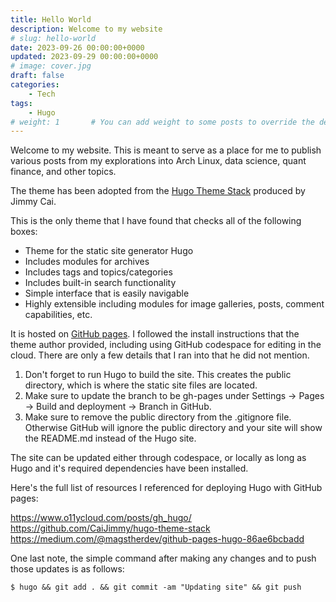 ```yaml
---
title: Hello World
description: Welcome to my website
# slug: hello-world
date: 2023-09-26 00:00:00+0000
updated: 2023-09-29 00:00:00+0000
# image: cover.jpg
draft: false
categories:
    - Tech
tags:
    - Hugo
# weight: 1       # You can add weight to some posts to override the default sorting (date descending)
---
```


Welcome to my website. This is meant to serve as a place for me to publish various posts from my explorations into Arch Linux, data science, quant finance, and other topics.

The theme has been adopted from the [Hugo Theme Stack](https://github.com/CaiJimmy/hugo-theme-stack) produced by Jimmy Cai.

This is the only theme that I have found that checks all of the following boxes:

* Theme for the static site generator Hugo
* Includes modules for archives
* Includes tags and topics/categories
* Includes built-in search functionality
* Simple interface that is easily navigable
* Highly extensible including modules for image galleries, posts, comment capabilities, etc.

It is hosted on [GitHub pages](https://pages.github.com/). I followed the install instructions that the theme author provided, including using GitHub codespace for editing in the cloud. There are only a few details that I ran into that he did not mention.

1. Don't forget to run Hugo to build the site. This creates the public directory, which is where the static site files are located.
2. Make sure to update the branch to be gh-pages under Settings -> Pages -> Build and deployment -> Branch in GitHub.
3. Make sure to remove the public directory from the .gitignore file. Otherwise GitHub will ignore the public directory and your site will show the README.md instead of the Hugo site.

The site can be updated either through codespace, or locally as long as Hugo and it's required dependencies have been installed.

Here's the full list of resources I referenced for deploying Hugo with GitHub pages:

https://www.o11ycloud.com/posts/gh_hugo/</br>
https://github.com/CaiJimmy/hugo-theme-stack</br>
https://medium.com/@magstherdev/github-pages-hugo-86ae6bcbadd

One last note, the simple command after making any changes and to push those updates is as follows:

    $ hugo && git add . && git commit -am "Updating site" && git push